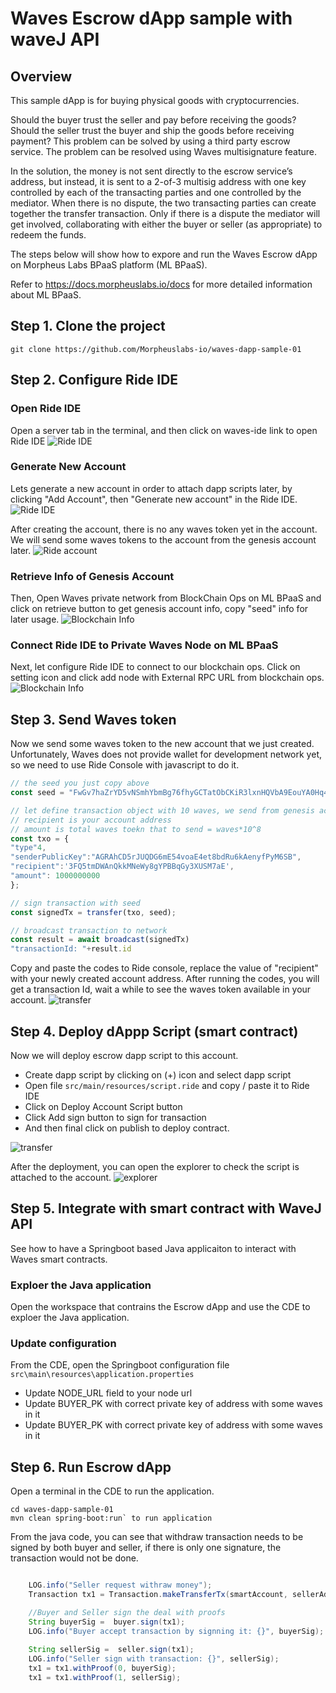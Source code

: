 # Waves Escrow dApp sample with waveJ API

## Overview

This sample dApp is for buying physical goods with cryptocurrencies. 

Should the buyer trust the seller and pay before receiving the goods? Should the seller trust the buyer and ship the goods before receiving payment? This problem can be solved by using a third party escrow service. The problem can be resolved using Waves multisignature feature. 

In the solution, the money is not sent directly to the escrow service’s address, but instead, it is sent to a 2-of-3 multisig address with one key controlled by each of the transacting parties and one controlled by the mediator. When there is no dispute, the two transacting parties can create together the transfer transaction. Only if there is a dispute the mediator will get involved, collaborating with either the buyer or seller (as appropriate) to redeem the funds.

The steps below will show how to expore and run the Waves Escrow dApp on Morpheus Labs BPaaS platform (ML BPaaS).

Refer to https://docs.morpheuslabs.io/docs for more detailed information about ML BPaaS.

## Step 1. Clone the project
`git clone https://github.com/Morpheuslabs-io/waves-dapp-sample-01`

## Step 2. Configure Ride IDE

### Open Ride IDE

Open a server tab in the terminal, and then click on waves-ide link to open Ride IDE
<img src="img/open-ide.png" alt="Ride IDE"/>

### Generate New Account
Lets generate a new account in order to attach dapp scripts later, by clicking "Add Account", then "Generate new account" in the Ride IDE.
<img src="img/ride-ide.png" alt="Ride IDE"/>

After creating the account, there is no any waves token yet in the account. We will send some waves tokens to the account from the genesis account later.
<img src="img/ride-account.png" alt="Ride account"/>

### Retrieve Info of Genesis Account

Then, Open Waves private network from BlockChain Ops on ML BPaaS and click on retrieve button to get genesis account info, copy "seed" info for later usage.
<img src="img/blockchainInfo.png" alt="Blockchain Info"/>

### Connect Ride IDE to Private Waves Node on ML BPaaS

Next, let configure Ride IDE to connect to our blockchain ops. Click on setting icon and click add node with 
External RPC URL from blockchain ops.
<img src="img/ride-config.png" alt="Blockchain Info"/>

## Step 3. Send Waves token

Now we send some waves token to the new account that we just created. Unfortunately, Waves does not provide wallet for development network yet, so we need to use Ride Console with javascript to do it.

```javascript
// the seed you just copy above
const seed = "FwGv7haZrYD5vNSmhYbmBg76fhyGCTatObCKiR3lxnHQVbA9EouYA0Hq4pLNmw7heFbwSJqe9H24uv3XFoID19JWsn8A6Wc2daMo"

// let define transaction object with 10 waves, we send from genesis account 
// recipient is your account address
// amount is total waves toekn that to send = waves*10^8
const txo = {
"type"4,
"senderPublicKey":"AGRAhCD5rJUQDG6mE54voaE4et8bdRu6kAenyfPyM6SB",
"recipient":'3FQ5tmDWAnQkkMNeWy8gYPBBqGy3XUSM7aE', 
"amount": 1000000000 
};

// sign transaction with seed
const signedTx = transfer(txo, seed);

// broadcast transaction to network
const result = await broadcast(signedTx)
"transactionId: "+result.id

```

Copy and paste the codes to Ride console, replace the value of "recipient" with your newly created account address. After running the codes, you will get a transaction Id, wait a while to see the waves token available in your account.
<img src="img/transfer.png" alt="transfer"/>

## Step 4. Deploy dAppp Script (smart contract)

Now we will deploy escrow dapp script to this account.
- Create dapp script by clicking on (+) icon and select dapp script
- Open file `src/main/resources/script.ride` and copy / paste it to Ride IDE
- Click on Deploy Account Script button
- Click Add sign button to sign for transaction
- And then final click on publish to deploy contract.
<img src="img/deploy-contract.png" alt="transfer"/>

After the deployment, you can open the explorer to check the script is attached to the account.
<img src="img/explorer.png" alt="explorer"/>

## Step 5. Integrate with smart contract with WaveJ API

See how to have a Springboot based Java applicaiton to interact with Waves smart contracts.

### Exploer the Java application

Open the workspace that contrains the Escrow dApp and use the CDE to exploer the Java application.

### Update configuration

From the CDE, open the Springboot configuration file `src\main\resources\application.properties`
- Update NODE_URL field to your node url
- Update BUYER_PK with correct private key of address with some waves in it
- Update BUYER_PK with correct private key of address with some waves in it

## Step 6. Run Escrow dApp

Open a terminal in the CDE to run the application.

```
cd waves-dapp-sample-01
mvn clean spring-boot:run` to run application
```

From the java code, you can see that withdraw transaction needs to be signed by both buyer and seller, if there is only one signature, the transaction would not be done.

```java

    LOG.info("Seller request withraw money");
    Transaction tx1 = Transaction.makeTransferTx(smartAccount, sellerAddress, 1000000000,"WAVES", fee * 4 ,"WAVES", "Sending Money");

    //Buyer and Seller sign the deal with proofs
    String buyerSig =  buyer.sign(tx1);
    LOG.info("Buyer accept transaction by signning it: {}", buyerSig);
    
    String sellerSig =  seller.sign(tx1);
    LOG.info("Seller sign with transaction: {}", sellerSig);
    tx1 = tx1.withProof(0, buyerSig);
    tx1 = tx1.withProof(1, sellerSig);
```
